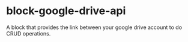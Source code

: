 # block-google-drive-api
A block that provides the link between your google drive account to do CRUD operations.

